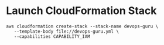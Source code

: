 
# Launch CloudFormation Stack

```
aws cloudformation create-stack --stack-name devops-guru \
   --template-body file://devops-guru.yml \
   --capabilities CAPABILITY_IAM
```